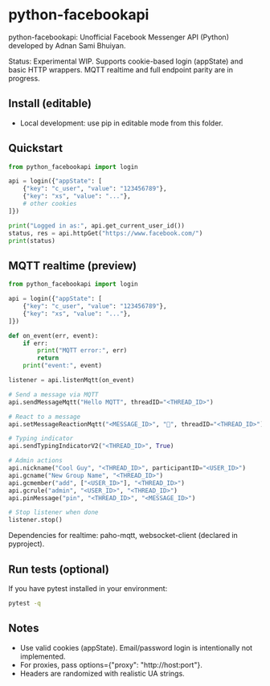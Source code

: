 # python-facebookapi

python-facebookapi: Unofficial Facebook Messenger API (Python) developed by Adnan Sami Bhuiyan.

Status: Experimental WIP. Supports cookie-based login (appState) and basic HTTP wrappers. MQTT realtime and full endpoint parity are in progress.

## Install (editable)

- Local development: use pip in editable mode from this folder.

## Quickstart

```python
from python_facebookapi import login

api = login({"appState": [
    {"key": "c_user", "value": "123456789"},
    {"key": "xs", "value": "..."},
    # other cookies
]})

print("Logged in as:", api.get_current_user_id())
status, res = api.httpGet("https://www.facebook.com/")
print(status)
```

## MQTT realtime (preview)

```python
from python_facebookapi import login

api = login({"appState": [
    {"key": "c_user", "value": "123456789"},
    {"key": "xs", "value": "..."},
]})

def on_event(err, event):
    if err:
        print("MQTT error:", err)
        return
    print("event:", event)

listener = api.listenMqtt(on_event)

# Send a message via MQTT
api.sendMessageMqtt("Hello MQTT", threadID="<THREAD_ID>")

# React to a message
api.setMessageReactionMqtt("<MESSAGE_ID>", "🙂", threadID="<THREAD_ID>")

# Typing indicator
api.sendTypingIndicatorV2("<THREAD_ID>", True)

# Admin actions
api.nickname("Cool Guy", "<THREAD_ID>", participantID="<USER_ID>")
api.gcname("New Group Name", "<THREAD_ID>")
api.gcmember("add", ["<USER_ID>"], "<THREAD_ID>")
api.gcrule("admin", "<USER_ID>", "<THREAD_ID>")
api.pinMessage("pin", "<THREAD_ID>", "<MESSAGE_ID>")

# Stop listener when done
listener.stop()
```

Dependencies for realtime: paho-mqtt, websocket-client (declared in pyproject).

## Run tests (optional)

If you have pytest installed in your environment:

```bash
pytest -q
```

## Notes
- Use valid cookies (appState). Email/password login is intentionally not implemented.
- For proxies, pass options={"proxy": "http://host:port"}.
- Headers are randomized with realistic UA strings.

